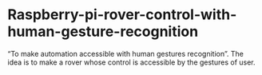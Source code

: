 # Raspberry-pi-rover-control-with-human-gesture-recognition

“To make automation accessible with human
gestures recognition”. The idea is to make a rover whose control is accessible by the gestures of
user. 
